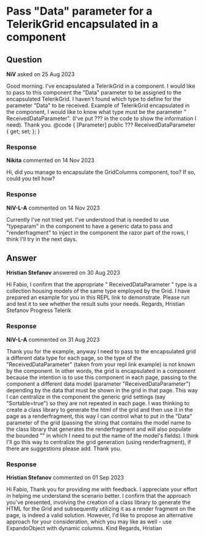 # Pass "Data" parameter for a TelerikGrid encapsulated in a component

## Question

**NiV** asked on 25 Aug 2023

Good morning. I've encapsulated a TelerikGrid in a component. I would like to pass to this component the "Data" parameter to be assigned to the encapsulated TelerikGrid. I haven't found which type to define for the parameter "Data" to be received. Example of TelerikGrid encapsulated in the component, I would like to know what type must be the parameter " ReceivedDataParameter". (I've put ??? in the code to show the information I need). Thank you. <TelerikGrid Data=@ReceivedDataParameter> </TelerikGrid> @code {
[Parameter]
public ??? ReceivedDataParameter { get; set; };
}

### Response

**Nikita** commented on 14 Nov 2023

Hi, did you manage to encapsulate the GridColumns component, too? If so, could you tell how?

### Response

**NiV-L-A** commented on 14 Nov 2023

Currently I've not tried yet. I've understood that is needed to use "typeparam" in the component to have a generic data to pass and "renderfragment" to inject in the component the razor part of the rows, I think I'll try in the next days.

## Answer

**Hristian Stefanov** answered on 30 Aug 2023

Hi Fabio, I confirm that the appropriate " ReceivedDataParameter " type is a collection housing models of the same type employed by the Grid. I have prepared an example for you in this REPL link to demonstrate. Please run and test it to see whether the result suits your needs. Regards, Hristian Stefanov Progress Telerik

### Response

**NiV-L-A** commented on 31 Aug 2023

Thank you for the example, anyway I need to pass to the encapsulated grid a different data type for each page, so the type of the "ReceivedDataParameter" (taken from your repl link example) is not known by the component. In other words, the grid is encapsulated in a component because the intention is to use this component in each page, passing to the component a different data model (parameter "ReceivedDataParameter") depending by the data that must be shown in the grid in that page. This way I can centralize in the component the generic grid settings (say "Sortable=true") so they are not repeated in each page. I was thinking to create a class library to generate the html of the grid and then use it in the page as a renderfragment, this way I can control what to put in the "Data" parameter of the grid (passing the string that contains the model name to the class library that generates the renderfragment and will also populate the bounded "<GridColumns>" in which I need to put the name of the model's fields). I think I'll go this way to centralize the grid generation (using renderfragment), if there are suggestions please add. Thank you.

### Response

**Hristian Stefanov** commented on 01 Sep 2023

Hi Fabio, Thank you for providing me with feedback. I appreciate your effort in helping me understand the scenario better. I confirm that the approach you've presented, involving the creation of a class library to generate the HTML for the Grid and subsequently utilizing it as a render fragment on the page, is indeed a valid solution. However, I'd like to propose an alternative approach for your consideration, which you may like as well - use ExpandoObject with dynamic columns. Kind Regards, Hristian
